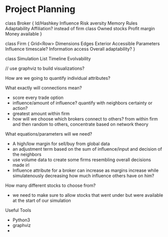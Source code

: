 # Project Planning
class Broker {
    Id/Hashkey
    Influence
    Risk aversity
    Memory
    Rules
    Adaptability
    Affiliation? instead of firm class
    Owned stocks
    Profit margin
    Money available
}

class Firm {
    Grid<Row<Broker>>
    Dimensions
    Edges
    Exterior Accessible Parameters 
        Influence
        timescale?
        Information access
        Overall adaptability?
}

class Simulation
    List<Brokers>
    Timeline
    Evolvability


// use graphviz to build visualizations?

How are we going to quantify individual attributes?

What exactly will connections mean?
- score every trade option
- influence/amount of influence? quantify with neighbors certainty or action?
- greatest amount within firm
- how will we choose which brokers connect to others? from within firm and then random to others, concentrate based on network theory

What equations/parameters will we need?
- A high/low margin for sell/buy from global data
- an adjustment term based on the sum of influence/input and decision of the neighbors
- use volume data to create some firms resembling overall decisions made irl
- Influence attribute for a broker can increase as margins increase while simulatenously decreasing how much influence others have on him?


How many different stocks to choose from? 
- we need to make sure to allow stocks that went under but were available at the start of our simulation

Useful Tools
- Python3
- graphviz
- 
